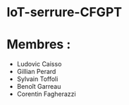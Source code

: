 # IoT-serrure-CFGPT

# Membres :
- Ludovic Caisso
- Gillian Perard
- Sylvain Toffoli
- Benoît Garreau
- Corentin Fagherazzi
